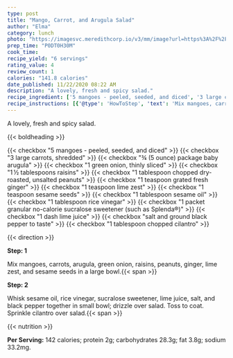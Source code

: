 ```yaml
---
type: post
title: "Mango, Carrot, and Arugula Salad"
author: "Elma"
category: lunch
photo: "https://imagesvc.meredithcorp.io/v3/mm/image?url=https%3A%2F%2Fimages.media-allrecipes.com%2Fuserphotos%2F1970879.jpg"
prep_time: "P0DT0H30M"
cook_time: 
recipe_yield: "6 servings"
rating_value: 4
review_count: 1
calories: "141.8 calories"
date_published: 11/22/2020 08:22 AM
description: "A lovely, fresh and spicy salad."
recipe_ingredient: ['5 mangoes - peeled, seeded, and diced', '3 large carrots, shredded', '¾ (5 ounce) package baby arugula', '1 green onion, thinly sliced', '1\u2009½ tablespoons raisins', '1 tablespoon chopped dry-roasted, unsalted peanuts', '1 teaspoon grated fresh ginger ', '1 teaspoon lime zest', '1 teaspoon sesame seeds', '1 tablespoon sesame oil', '1 tablespoon rice vinegar', '1 packet granular no-calorie sucralose sweetener (such as Splenda®)', '1 dash lime juice', 'salt and ground black pepper to taste', '1 tablespoon chopped cilantro']
recipe_instructions: [{'@type': 'HowToStep', 'text': 'Mix mangoes, carrots, arugula, green onion, raisins, peanuts, ginger, lime zest, and sesame seeds in a large bowl.\n'}, {'@type': 'HowToStep', 'text': 'Whisk sesame oil, rice vinegar, sucralose sweetener, lime juice, salt, and black pepper together in small bowl; drizzle over salad. Toss to coat. Sprinkle cilantro over salad.\n'}]
---
```


A lovely, fresh and spicy salad. 

{{< boldheading >}}

{{< checkbox "5  mangoes - peeled, seeded, and diced" >}}
{{< checkbox "3 large carrots, shredded" >}}
{{< checkbox "¾ (5 ounce) package baby arugula" >}}
{{< checkbox "1  green onion, thinly sliced" >}}
{{< checkbox "1 ½ tablespoons raisins" >}}
{{< checkbox "1 tablespoon chopped dry-roasted, unsalted peanuts" >}}
{{< checkbox "1 teaspoon grated fresh ginger" >}}
{{< checkbox "1 teaspoon lime zest" >}}
{{< checkbox "1 teaspoon sesame seeds" >}}
{{< checkbox "1 tablespoon sesame oil" >}}
{{< checkbox "1 tablespoon rice vinegar" >}}
{{< checkbox "1 packet granular no-calorie sucralose sweetener (such as Splenda®)" >}}
{{< checkbox "1 dash lime juice" >}}
{{< checkbox "salt and ground black pepper to taste" >}}
{{< checkbox "1 tablespoon chopped cilantro" >}}


{{< direction >}}

**Step: 1**

Mix mangoes, carrots, arugula, green onion, raisins, peanuts, ginger, lime zest, and sesame seeds in a large bowl.{{< span >}}

**Step: 2**

Whisk sesame oil, rice vinegar, sucralose sweetener, lime juice, salt, and black pepper together in small bowl; drizzle over salad. Toss to coat. Sprinkle cilantro over salad.{{< span >}}

{{< nutrition >}}

**Per Serving:** 142 calories; protein 2g; carbohydrates 28.3g; fat 3.8g; sodium 33.2mg.